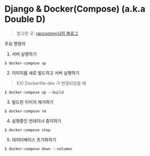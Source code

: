 # Django & Docker(Compose) (a.k.a Double D)

> 참고한 곳: [raccoonyy님의 블로그](http://raccoonyy.github.io/docker-usages-for-dev-environment-setup/)

주요 명령어

1. 서버 실행하기

```shell
$ docker-compose up
```

2. 이미지를 새로 빌드하고 서버 실행하기
> EX) Dockerfile-dev 가 변경되었을 때

```
$ docker-compose up --build
```

3. 빌드된 이미지 제거하기

```
$ docker-compose rm
```

4. 실행중인 컨테이너 중지하기

```
$ docker-compose stop
```

5. 데이터베이스 초기화하기

```
$ docker-compose down --volumes
```

